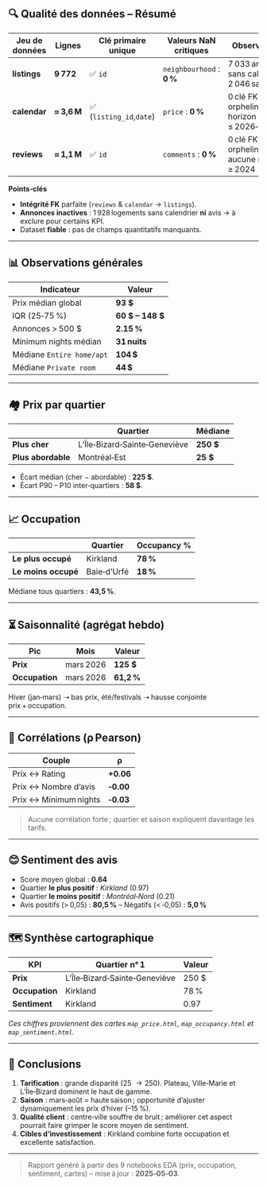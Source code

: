 ## 🔍 Qualité des données – Résumé

| Jeu de données | Lignes | Clé primaire unique | Valeurs NaN critiques | Observations |
| -------------- | ------ | ------------------- | --------------------- | ------------ |
| **listings**   | **9 772** | ✅ `id` | `neighbourhood` : **0 %** | 7 033 annonces sans calendrier, 2 046 sans avis |
| **calendar**   | **≈ 3,6 M** | ✅ (`listing_id`,`date`) | `price` : **0 %** | 0 clé FK orpheline ; horizon ≤ 2026‑04 |
| **reviews**    | **≈ 1,1 M** | ✅ `id` | `comments` : **0 %** | 0 clé FK orpheline ; aucune review ≥ 2024 |

**Points‑clés**

- **Intégrité FK** parfaite (`reviews` & `calendar` → `listings`).  
- **Annonces inactives** : 1 928 logements sans calendrier **ni** avis → à exclure pour certains KPI.  
- Dataset **fiable** : pas de champs quantitatifs manquants.

---

## 📊 Observations générales

| Indicateur | Valeur |
|------------|--------|
| Prix médian global | **93 $** |
| IQR (25‑75 %) | **60 $ – 148 $** |
| Annonces > 500 $ | **2.15 %** |
| Minimum nights médian | **31 nuits** |
| Médiane `Entire home/apt` | **104 $** |
| Médiane `Private room` | **44 $** |

---

## 🏘️ Prix par quartier

| | Quartier | Médiane |
|-|----------|---------|
| **Plus cher** | L’Île‑Bizard‑Sainte‑Geneviève | **250 $** |
| **Plus abordable** | Montréal‑Est | **25 $** |

- Écart médian (cher − abordable) : **225 $**.  
- Écart P90 − P10 inter‑quartiers : **58 $**.

---

## 📈 Occupation

| | Quartier | Occupancy % |
|-|----------|-------------|
| **Le plus occupé** | Kirkland | **78 %** |
| **Le moins occupé** | Baie‑d’Urfé | **18 %** |

Médiane tous quartiers : **43,5 %**.

---

## ⏳ Saisonnalité (agrégat hebdo)

| Pic | Mois | Valeur |
|-----|------|--------|
| **Prix** | mars 2026 | **125 $** |
| **Occupation** | mars 2026 | **61,2 %** |

Hiver (jan‑mars) ⇢ bas prix, été/festivals ⇢ hausse conjointe prix + occupation.

---

## 🔗 Corrélations (ρ Pearson)

| Couple | ρ |
|--------|---|
| Prix ↔ Rating | **+0.06** |
| Prix ↔ Nombre d’avis | **‑0.00** |
| Prix ↔ Minimum nights | **‑0.03** |

> Aucune corrélation forte ; quartier et saison expliquent davantage les tarifs.

---

## 😊 Sentiment des avis

- Score moyen global : **0.64**  
- Quartier **le plus positif** : *Kirkland* (0.97)  
- Quartier **le moins positif** : *Montréal‑Nord* (0.21)  
- Avis positifs (> 0,05) : **80,5 %** – Négatifs (< ‑0,05) : **5,0 %**

---

## 🗺️ Synthèse cartographique

| KPI | Quartier n° 1 | Valeur |
|-----|--------------|--------|
| **Prix** | L’Île‑Bizard‑Sainte‑Geneviève | 250 $ |
| **Occupation** | Kirkland | 78 % |
| **Sentiment** | Kirkland | 0.97 |

_Ces chiffres proviennent des cartes `map_price.html`, `map_occupancy.html` et `map_sentiment.html`._

---

## 🔑 Conclusions

1. **Tarification** : grande disparité (25 $ → 250 $). Plateau, Ville‑Marie et L’Île‑Bizard dominent le haut de gamme.  
2. **Saison** : mars‑août = haute saison ; opportunité d’ajuster dynamiquement les prix d’hiver (–15 %).  
3. **Qualité client** : centre‑ville souffre de bruit ; améliorer cet aspect pourrait faire grimper le score moyen de sentiment.  
4. **Cibles d’investissement** : Kirkland combine forte occupation et excellente satisfaction.

---

> Rapport généré à partir des 9 notebooks EDA (prix, occupation, sentiment, cartes) – mise à jour : **2025‑05‑03**.